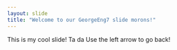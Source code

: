 ```yaml
---
layout: slide
title: "Welcome to our GeorgeEng7 slide morons!"
---
```

This is my cool slide! Ta da
Use the left arrow to go back!


